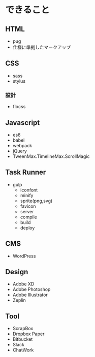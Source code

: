 # できること

## HTML

* pug
* 仕様に準拠したマークアップ

## CSS

* sass
* stylus

### 設計

* flocss

## Javascript

* es6
* babel
* webpack
* jQuery
* TweenMax.TimelineMax.ScrollMagic

## Task Runner

* gulp
  * iconfont
  * minify
  * sprite\(png,svg\)
  * favicon
  * server
  * compile
  * build
  * deploy

## CMS

* WordPress

## Design

* Adobe XD
* Adobe Photoshop
* Adobe Illustrator
* Zeplin

## Tool

* ScrapBox
* Dropbox Paper
* Bitbucket
* Slack
* ChatWork

